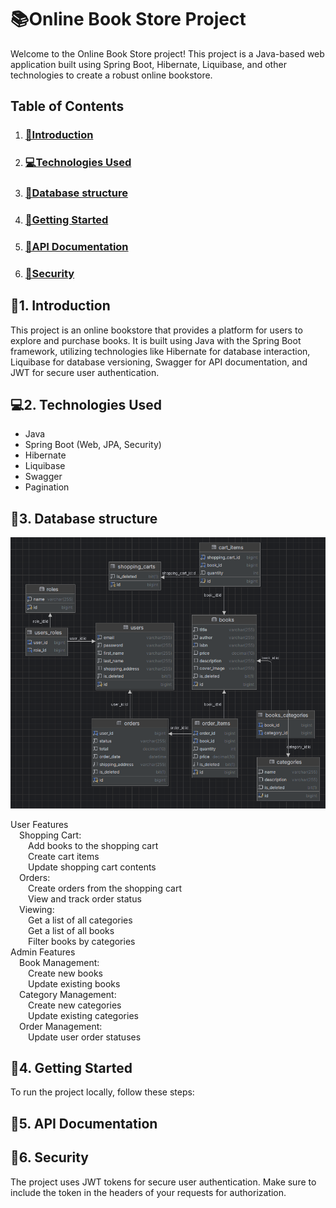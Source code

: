 # **📚Online Book Store Project**

Welcome to the Online Book Store project! This project is a Java-based web application built using Spring Boot, Hibernate, Liquibase, and other technologies to create a robust online bookstore.

## **Table of Contents**
1. ### [📝Introduction](#1-introduction)
2. ### [💻Technologies Used](#2-technologies-used)
3. ### [💾Database structure](#3-database-structure)
4. ### [🏁Getting Started](#4-getting-started)
5. ### [📃API Documentation](#5-api-documentation)
6. ### [🪪Security](#6-security)

## **📝1. Introduction**

This project is an online bookstore that provides a platform for users to explore and purchase books. It is built using Java with the Spring Boot framework, utilizing technologies like Hibernate for database interaction, Liquibase for database versioning, Swagger for API documentation, and JWT for secure user authentication.

## **💻2. Technologies Used**
* Java
* Spring Boot (Web, JPA, Security)
* Hibernate
* Liquibase
* Swagger
* Pagination

## **💾3. Database structure**
![img.png](img.png)

User Features <br>
&emsp;Shopping Cart:<br>
&emsp;&emsp;Add books to the shopping cart<br>
&emsp;&emsp;Create cart items<br>
&emsp;&emsp;Update shopping cart contents<br>
&emsp;Orders:<br>
&emsp;&emsp;Create orders from the shopping cart<br>
&emsp;&emsp;View and track order status<br>
&emsp;Viewing:<br>
&emsp;&emsp;Get a list of all categories<br>
&emsp;&emsp;Get a list of all books<br>
&emsp;&emsp;Filter books by categories<br>
Admin Features<br>
&emsp;Book Management:<br>
&emsp;&emsp;Create new books<br>
&emsp;&emsp;Update existing books<br>
&emsp;Category Management:<br>
&emsp;&emsp;Create new categories<br>
&emsp;&emsp;Update existing categories<br>
&emsp;Order Management:<br>
&emsp;&emsp;Update user order statuses<br>

## **🏁4. Getting Started**
To run the project locally, follow these steps:

## **📃5. API Documentation**

## **🪪6. Security**
The project uses JWT tokens for secure user authentication. Make sure to include the token in the headers of your requests for authorization.